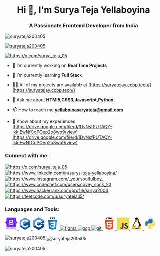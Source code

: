 <h1 align="center">Hi 👋, I'm Surya Teja Yellaboyina</h1>
<h3 align="center">A Passionate Frontend Developer from India</h3>

<p align="left"> <img src="https://komarev.com/ghpvc/?username=suryateja200405&label=Profile%20views&color=0e75b6&style=flat" alt="suryateja200405" /> </p>

<p align="left"> <a href="https://github.com/ryo-ma/github-profile-trophy"><img src="https://github-profile-trophy.vercel.app/?username=suryateja200405" alt="suryateja200405" /></a> </p>

<p align="left"> <a href="https://twitter.com/https://x.com/surya_teja_05" target="blank"><img src="https://img.shields.io/twitter/follow/https://x.com/surya_teja_05?logo=twitter&style=for-the-badge" alt="https://x.com/surya_teja_05" /></a> </p>

- 🔭 I’m currently working on **Real Time Projects**

- 🌱 I’m currently learning **Full Stack**

- 👨‍💻 All of my projects are available at [https://suryatejay.ccbp.tech/](https://suryatejay.ccbp.tech/)

- 💬 Ask me about **HTMl5,CSS3,Javascript,Python.**

- 📫 How to reach me **yellaboinasuryateja@gmail.com**

- 📄 Know about my experiences [https://drive.google.com/file/d/1DvNsfPUTAQY-IkkIEwNfCoPOep2o8wb9/view](https://drive.google.com/file/d/1DvNsfPUTAQY-IkkIEwNfCoPOep2o8wb9/view)

<h3 align="left">Connect with me:</h3>
<p align="left">
<a href="https://twitter.com/https://x.com/surya_teja_05" target="blank"><img align="center" src="https://raw.githubusercontent.com/rahuldkjain/github-profile-readme-generator/master/src/images/icons/Social/twitter.svg" alt="https://x.com/surya_teja_05" height="30" width="40" /></a>
<a href="https://linkedin.com/in/https://www.linkedin.com/in/surya-teja-yellaboyina/" target="blank"><img align="center" src="https://raw.githubusercontent.com/rahuldkjain/github-profile-readme-generator/master/src/images/icons/Social/linked-in-alt.svg" alt="https://www.linkedin.com/in/surya-teja-yellaboyina/" height="30" width="40" /></a>
<a href="https://instagram.com/https://www.instagram.com/_your.soulfulboy_" target="blank"><img align="center" src="https://raw.githubusercontent.com/rahuldkjain/github-profile-readme-generator/master/src/images/icons/Social/instagram.svg" alt="https://www.instagram.com/_your.soulfulboy_" height="30" width="40" /></a>
<a href="https://www.codechef.com/users/https://www.codechef.com/users/covey_sock_23" target="blank"><img align="center" src="https://cdn.jsdelivr.net/npm/simple-icons@3.1.0/icons/codechef.svg" alt="https://www.codechef.com/users/covey_sock_23" height="30" width="40" /></a>
<a href="https://www.hackerrank.com/https://www.hackerrank.com/profile/surya2004" target="blank"><img align="center" src="https://raw.githubusercontent.com/rahuldkjain/github-profile-readme-generator/master/src/images/icons/Social/hackerrank.svg" alt="https://www.hackerrank.com/profile/surya2004" height="30" width="40" /></a>
<a href="https://www.leetcode.com/https://leetcode.com/u/suryateja05/" target="blank"><img align="center" src="https://raw.githubusercontent.com/rahuldkjain/github-profile-readme-generator/master/src/images/icons/Social/leet-code.svg" alt="https://leetcode.com/u/suryateja05/" height="30" width="40" /></a>
</p>

<h3 align="left">Languages and Tools:</h3>
<p align="left"> <a href="https://getbootstrap.com" target="_blank" rel="noreferrer"> <img src="https://raw.githubusercontent.com/devicons/devicon/master/icons/bootstrap/bootstrap-plain-wordmark.svg" alt="bootstrap" width="40" height="40"/> </a> <a href="https://www.cprogramming.com/" target="_blank" rel="noreferrer"> <img src="https://raw.githubusercontent.com/devicons/devicon/master/icons/c/c-original.svg" alt="c" width="40" height="40"/> </a> <a href="https://www.w3schools.com/cpp/" target="_blank" rel="noreferrer"> <img src="https://raw.githubusercontent.com/devicons/devicon/master/icons/cplusplus/cplusplus-original.svg" alt="cplusplus" width="40" height="40"/> </a> <a href="https://www.w3schools.com/css/" target="_blank" rel="noreferrer"> <img src="https://raw.githubusercontent.com/devicons/devicon/master/icons/css3/css3-original-wordmark.svg" alt="css3" width="40" height="40"/> </a> <a href="https://www.figma.com/" target="_blank" rel="noreferrer"> <img src="https://www.vectorlogo.zone/logos/figma/figma-icon.svg" alt="figma" width="40" height="40"/> </a> <a href="https://cloud.google.com" target="_blank" rel="noreferrer"> <img src="https://www.vectorlogo.zone/logos/google_cloud/google_cloud-icon.svg" alt="gcp" width="40" height="40"/> </a> <a href="https://git-scm.com/" target="_blank" rel="noreferrer"> <img src="https://www.vectorlogo.zone/logos/git-scm/git-scm-icon.svg" alt="git" width="40" height="40"/> </a> <a href="https://www.w3.org/html/" target="_blank" rel="noreferrer"> <img src="https://raw.githubusercontent.com/devicons/devicon/master/icons/html5/html5-original-wordmark.svg" alt="html5" width="40" height="40"/> </a> <a href="https://developer.mozilla.org/en-US/docs/Web/JavaScript" target="_blank" rel="noreferrer"> <img src="https://raw.githubusercontent.com/devicons/devicon/master/icons/javascript/javascript-original.svg" alt="javascript" width="40" height="40"/> </a> <a href="https://www.linux.org/" target="_blank" rel="noreferrer"> <img src="https://raw.githubusercontent.com/devicons/devicon/master/icons/linux/linux-original.svg" alt="linux" width="40" height="40"/> </a> <a href="https://www.python.org" target="_blank" rel="noreferrer"> <img src="https://raw.githubusercontent.com/devicons/devicon/master/icons/python/python-original.svg" alt="python" width="40" height="40"/> </a> </p>

<p><img align="left" src="https://github-readme-stats.vercel.app/api/top-langs?username=suryateja200405&show_icons=true&locale=en&layout=compact" alt="suryateja200405" /></p>

<p>&nbsp;<img align="center" src="https://github-readme-stats.vercel.app/api?username=suryateja200405&show_icons=true&locale=en" alt="suryateja200405" /></p>

<p><img align="center" src="https://github-readme-streak-stats.herokuapp.com/?user=suryateja200405&" alt="suryateja200405" /></p>
